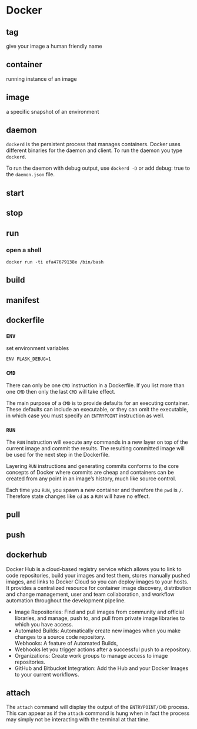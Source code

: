 # Docker

## tag
give your image a human friendly name

## container
 running instance of an image

## image
a specific snapshot of an environment

## daemon

`dockerd` is the persistent process that manages containers. Docker uses
different binaries for the daemon and client. To run the daemon you type
`dockerd`.

To run the daemon with debug output, use `dockerd -D` or add debug: true to the
`daemon.json` file.

## start

## stop

## run
### open a shell
`docker run -ti efa47679138e /bin/bash`

## build

## manifest

## dockerfile

### `ENV`
set environment variables

`ENV FLASK_DEBUG=1`

### `CMD`

There can only be one `CMD` instruction in a Dockerfile. If you list more than one `CMD` then only the last `CMD` will take effect.

The main purpose of a `CMD` is to provide defaults for an executing container. These defaults can include an executable, or they can omit the executable, in which case you must specify an `ENTRYPOINT` instruction as well.

### `RUN`

The `RUN` instruction will execute any commands in a new layer on top of the current image and commit the results. The resulting committed image will be used for the next step in the Dockerfile.

Layering `RUN` instructions and generating commits conforms to the core concepts of Docker where commits are cheap and containers can be created from any point in an image’s history, much like source control.

Each time you `RUN`, you spawn a new container and therefore the `pwd` is `/`. Therefore state changes like `cd` as a `RUN` will have no effect.

## pull

## push

## dockerhub

Docker Hub is a cloud-based registry service which allows you to link to code
repositories, build your images and test them, stores manually pushed images,
and links to Docker Cloud so you can deploy images to your hosts. It provides a
centralized resource for container image discovery, distribution and change
management, user and team collaboration, and workflow automation throughout the
development pipeline.

* Image Repositories: Find and pull images from community and official libraries,
and manage, push to, and pull from private image libraries to which you have
access.  
* Automated Builds: Automatically create new images when you make
changes to a source code repository.  
Webhooks: A feature of Automated Builds,
* Webhooks let you trigger actions after a successful push to a repository.
* Organizations: Create work groups to manage access to image repositories.
* GitHub and Bitbucket Integration: Add the Hub and your Docker Images to your
current workflows.

## attach

The `attach` command will display the output of the `ENTRYPOINT/CMD` process.
This can appear as if the `attach` command is hung when in fact the process may
simply not be interacting with the terminal at that time.
